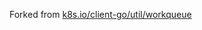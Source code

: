 Forked from [k8s.io/client-go/util/workqueue](https://github.com/kubernetes/client-go/blob/master/util/workqueue)
